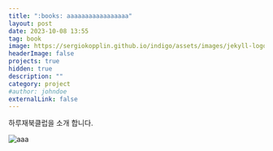 ```yaml
---
title: ":books: aaaaaaaaaaaaaaaaa"
layout: post
date: 2023-10-08 13:55
tag: book
image: https://sergiokopplin.github.io/indigo/assets/images/jekyll-logo-light-solid.png
headerImage: false
projects: true
hidden: true
description: ""
category: project
#author: johndoe
externalLink: false
---
```


하루재북클럽을 소개 합니다.

![aaa](https://sansonyeo.github.io/mountain-book/assets/images/하루재북클럽소개.jpg)
